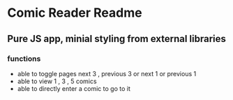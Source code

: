 # Comic Reader Readme

## Pure JS app, minial styling from external libraries

### functions
- able to toggle pages next 3 , previous 3 or next 1 or previous 1
- able to view 1 , 3 , 5 comics 
- able to directly enter a comic to go to it
